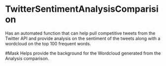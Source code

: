 # TwitterSentimentAnalysisComparision
Has an automated function that can help pull competitive tweets from the Twitter API and provide analysis on the sentiment of the tweets along with a wordcloud on the top 100 frequent words. 

#Mask
Helps provide the background for the Wordcloud generated from the Analysis comparison.
